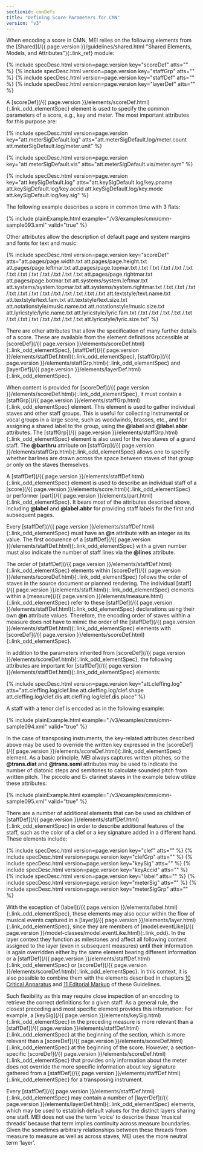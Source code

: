 ```yaml
---
sectionid: cmnDefs
title: "Defining Score Parameters for CMN"
version: "v3"
---
```




When encoding a score in CMN, MEI relies on the following elements from the [Shared](/{{ page.version }}/guidelines/shared.html "Shared Elements, Models, and Attributes"){:.link_ref} module:



{% include specDesc.html version=page.version key="scoreDef" atts="" %}
{% include specDesc.html version=page.version key="staffGrp" atts="" %}
{% include specDesc.html version=page.version key="staffDef" atts="" %}
{% include specDesc.html version=page.version key="layerDef" atts="" %}



A [scoreDef](/{{ page.version }}/elements/scoreDef.html){:.link_odd_elementSpec} element is used to specify the common parameters of a
score, e.g., key and meter. The most important attributes for this purpose are:



{% include specDesc.html version=page.version key="att.meterSigDefault.log" atts="att.meterSigDefault.log/meter.count att.meterSigDefault.log/meter.unit" %}

{% include specDesc.html version=page.version key="att.meterSigDefault.vis" atts="att.meterSigDefault.vis/meter.sym" %}

{% include specDesc.html version=page.version key="att.keySigDefault.log" atts="att.keySigDefault.log/key.pname att.keySigDefault.log/key.accid att.keySigDefault.log/key.mode
att.keySigDefault.log/key.sig" %}




The following example describes a score in common time with 3 flats:

{% include plainExample.html example="./v3/examples/cmn/cmn-sample093.xml" valid="true" %}


Other attributes allow the description of default page and system margins and fonts
for
text and music:



{% include specDesc.html version=page.version key="scoreDef" atts="att.pages/page.width.txt att.pages/page.height.txt att.pages/page.leftmar.txt att.pages/page.topmar.txt
/.txt /.txt /.txt /.txt /.txt /.txt /.txt /.txt /.txt /.txt /.txt /.txt att.pages/page.rightmar.txt
att.pages/page.botmar.txt att.systems/system.leftmar.txt att.systems/system.topmar.txt
att.systems/system.rightmar.txt /.txt /.txt /.txt /.txt /.txt /.txt /.txt /.txt /.txt
/.txt /.txt /.txt att.textstyle/text.name.txt att.textstyle/text.fam.txt att.textstyle/text.size.txt
att.notationstyle/music.name.txt att.notationstyle/music.size.txt att.lyricstyle/lyric.name.txt
att.lyricstyle/lyric.fam.txt /.txt /.txt /.txt /.txt /.txt /.txt /.txt /.txt /.txt
/.txt /.txt /.txt att.lyricstyle/lyric.size.txt" %}




There are other attributes that allow the specification of many further details of
a score.
These are available from the element definitions accessible at [scoreDef](/{{ page.version }}/elements/scoreDef.html){:.link_odd_elementSpec}, [staffDef](/{{ page.version }}/elements/staffDef.html){:.link_odd_elementSpec}, [staffGrp](/{{ page.version }}/elements/staffGrp.html){:.link_odd_elementSpec} and [layerDef](/{{ page.version }}/elements/layerDef.html){:.link_odd_elementSpec}.


When content is provided for [scoreDef](/{{ page.version }}/elements/scoreDef.html){:.link_odd_elementSpec}, it must contain a [staffGrp](/{{ page.version }}/elements/staffGrp.html){:.link_odd_elementSpec} element. This element is used to gather individual staves and
other staff groups. This is useful for collecting instrumental or vocal groups in
a large
score, such as woodwinds, brasses, etc., and for assigning a shared label to the group,
using the **@label** and **@label.abbr** attributes. The [staffGrp](/{{ page.version }}/elements/staffGrp.html){:.link_odd_elementSpec} element is also used for the two staves of a grand staff. The
**@barthru** attribute on [staffGrp](/{{ page.version }}/elements/staffGrp.html){:.link_odd_elementSpec} allows one to specify
whether barlines are drawn across the space between staves of that group or only on
the
staves themselves.

A [staffDef](/{{ page.version }}/elements/staffDef.html){:.link_odd_elementSpec} element is used to describe an individual staff of a [score](/{{ page.version }}/elements/score.html){:.link_odd_elementSpec} or performer [part](/{{ page.version }}/elements/part.html){:.link_odd_elementSpec}. It bears most of the
attributes described above, including **@label** and **@label.abbr** for
providing staff labels for the first and subsequent pages.

Every [staffDef](/{{ page.version }}/elements/staffDef.html){:.link_odd_elementSpec} must have an **@n** attribute with an integer as
its value. The first occurence of a [staffDef](/{{ page.version }}/elements/staffDef.html){:.link_odd_elementSpec} with a given number must
also indicate the number of staff lines via the **@lines** attribute.

The order of [staffDef](/{{ page.version }}/elements/staffDef.html){:.link_odd_elementSpec} elements within [scoreDef](/{{ page.version }}/elements/scoreDef.html){:.link_odd_elementSpec}
follows the order of staves in the source document or planned rendering. The individual
[staff](/{{ page.version }}/elements/staff.html){:.link_odd_elementSpec} elements within a [measure](/{{ page.version }}/elements/measure.html){:.link_odd_elementSpec} refer to these [staffDef](/{{ page.version }}/elements/staffDef.html){:.link_odd_elementSpec} declarations using their own **@n** attribute values.
Therefore, the encoding order of staves within a measure does not have to mimic the
order of
the [staffDef](/{{ page.version }}/elements/staffDef.html){:.link_odd_elementSpec} elements with [scoreDef](/{{ page.version }}/elements/scoreDef.html){:.link_odd_elementSpec}.

In addition to the parameters inherited from [scoreDef](/{{ page.version }}/elements/scoreDef.html){:.link_odd_elementSpec}, the following
attributes are important for [staffDef](/{{ page.version }}/elements/staffDef.html){:.link_odd_elementSpec} elements:



{% include specDesc.html version=page.version key="att.cleffing.log" atts="att.cleffing.log/clef.line att.cleffing.log/clef.shape att.cleffing.log/clef.dis att.cleffing.log/clef.dis.place" %}





A staff with a tenor clef is encoded as in the following example:

{% include plainExample.html example="./v3/examples/cmn/cmn-sample094.xml" valid="true" %}


In the case of transposing instruments, the key-related attributes described above
may be
used to override the written key expressed in the [scoreDef](/{{ page.version }}/elements/scoreDef.html){:.link_odd_elementSpec} element. As
a basic principle, MEI always captures written pitches, so the **@trans.diat** and
**@trans.semi** attributes may be used to indicate the number of diatonic steps and
semitones to calculate sounded pitch from written pitch. The piccolo and E♭ clarinet
staves
in the example below utilize these attributes:

{% include plainExample.html example="./v3/examples/cmn/cmn-sample095.xml" valid="true" %}


There are a number of additional elements that can be used as children of [staffDef](/{{ page.version }}/elements/staffDef.html){:.link_odd_elementSpec} in order to describe additional features of the staff, such as the color of
a clef or a key signature added in a different hand. These elements include:



{% include specDesc.html version=page.version key="clef" atts="" %}
{% include specDesc.html version=page.version key="clefGrp" atts="" %}
{% include specDesc.html version=page.version key="keySig" atts="" %}
{% include specDesc.html version=page.version key="keyAccid" atts="" %}
{% include specDesc.html version=page.version key="label" atts="" %}
{% include specDesc.html version=page.version key="meterSig" atts="" %}
{% include specDesc.html version=page.version key="meterSigGrp" atts="" %}




With the exception of [label](/{{ page.version }}/elements/label.html){:.link_odd_elementSpec}, these elements may also occur within the
flow of musical events captured in a [layer](/{{ page.version }}/elements/layer.html){:.link_odd_elementSpec}, since they are members of
[model.eventLike](/{{ page.version }}/model-classes/model.eventLike.html){:.link_odd}. In the layer context they function as
milestones and affect all following content assigned to the layer (even in subsequent
measures) until their information is again overridden either by the same element bearing
different information or a [staffDef](/{{ page.version }}/elements/staffDef.html){:.link_odd_elementSpec} or [scoreDef](/{{ page.version }}/elements/scoreDef.html){:.link_odd_elementSpec}.
In this context, it is also possible to combine them with the elements described in
chapters
<a class="link_ptr" title="Critical Apparatus" href="/{{ page.version }}/guidelines/critApp.html">10 Critical Apparatus</a> and 
<a class="link_ptr" title="Editorial Markup" href="/{{ page.version }}/guidelines/editTrans.html">11 Editorial Markup</a> of these Guidelines.

Such flexibility as this may require close inspection of an encoding to retrieve the
correct definitions for a given staff. As a general rule, the closest preceding and
most
specific element provides this information: For example, a [keySig](/{{ page.version }}/elements/keySig.html){:.link_odd_elementSpec} in
the preceding measure is more relevant than a [staffDef](/{{ page.version }}/elements/staffDef.html){:.link_odd_elementSpec} at the
beginning of the section, which is more relevant than a [scoreDef](/{{ page.version }}/elements/scoreDef.html){:.link_odd_elementSpec} at
the beginning of the score. However, a section-specific [scoreDef](/{{ page.version }}/elements/scoreDef.html){:.link_odd_elementSpec} that
provides only information about the meter does not override the more specific information
about key signature gathered from a [staffDef](/{{ page.version }}/elements/staffDef.html){:.link_odd_elementSpec} for a transposing
instrument.

Every [staffDef](/{{ page.version }}/elements/staffDef.html){:.link_odd_elementSpec} may contain a number of [layerDef](/{{ page.version }}/elements/layerDef.html){:.link_odd_elementSpec}
elements, which may be used to establish default values for the distinct layers sharing
one
staff. MEI does not use the term ‘voice’ to describe these
‘musical threads’ because that term implies continuity across measure
boundaries. Given the sometimes arbitrary relationships between these threads from
measure
to measure as well as across staves, MEI uses the more neutral term
‘layer’.


